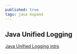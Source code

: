 ```yaml
---
published: true
tags: java expand
---
```

## Java Unified Logging

[Java Unified Logging intro](https://blog.codefx.org/java/unified-logging-with-the-xlog-option/)